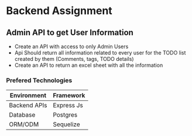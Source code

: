 # Backend Assignment

## Admin API to get User Information

- Create an API with access to only Admin Users
- Api Should return all information related to every user for the TODO list created by them (Comments, tags, TODO details)
- Create an API to return an excel sheet with all the information 

### Prefered Technologies

| Environment  | Framework  |
|--------------|------------|
| Backend APIs | Express Js |
| Database     | Postgres   |
| ORM/ODM      | Sequelize  |
